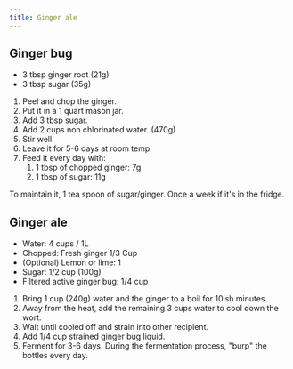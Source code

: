 ```yaml
---
title: Ginger ale
---
```


## Ginger bug

- 3 tbsp ginger root (21g)
- 3 tbsp sugar (35g)

1. Peel and chop the ginger.
1. Put it in a 1 quart mason jar.
1. Add 3 tbsp sugar.
1. Add 2 cups non chlorinated water. (470g)
1. Stir well.
1. Leave it for 5-6 days at room temp.
1. Feed it every day with:
   1. 1 tbsp of chopped ginger: 7g
   1. 1 tbsp of sugar: 11g

To maintain it, 1 tea spoon of sugar/ginger. Once a week if it's in the fridge.

## Ginger ale

- Water: 4 cups / 1L
- Chopped: Fresh ginger 1/3 Cup
- (Optional) Lemon or lime: 1
- Sugar: 1/2 cup (100g)
- Filtered active ginger bug: 1/4 cup

1. Bring 1 cup (240g) water and the ginger to a boil for 10ish minutes.
1. Away from the heat, add the remaining 3 cups water to cool down the wort.
1. Wait until cooled off and strain into other recipient.
1. Add 1/4 cup strained ginger bug liquid.
1. Ferment for 3-6 days. During the fermentation process, "burp" the bottles every day.
